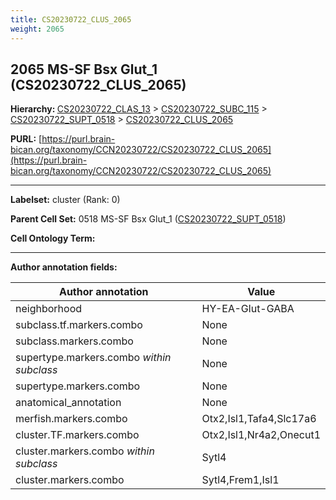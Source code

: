 ```yaml
---
title: CS20230722_CLUS_2065
weight: 2065
---
```

## 2065 MS-SF Bsx Glut_1 (CS20230722_CLUS_2065)
<b>Hierarchy: </b>
[CS20230722_CLAS_13](../CS20230722_CLAS_13) >
[CS20230722_SUBC_115](../CS20230722_SUBC_115) >
[CS20230722_SUPT_0518](../CS20230722_SUPT_0518) >
[CS20230722_CLUS_2065](../CS20230722_CLUS_2065)

**PURL:** [https://purl.brain-bican.org/taxonomy/CCN20230722/CS20230722_CLUS_2065](https://purl.brain-bican.org/taxonomy/CCN20230722/CS20230722_CLUS_2065)

---


**Labelset:** cluster (Rank: 0)

**Parent Cell Set:** 0518 MS-SF Bsx Glut_1 ([CS20230722_SUPT_0518](../CS20230722_SUPT_0518))



**Cell Ontology Term:** 

[MARKER GENES.]: #


---

[TRANSFERRED ANNOTATIONS.]: #


[AUTHOR ANNOTATION FIELDS.]: #


**Author annotation fields:**

| Author annotation | Value |
|-------------------|-------|
|neighborhood|HY-EA-Glut-GABA|
|subclass.tf.markers.combo|None|
|subclass.markers.combo|None|
|supertype.markers.combo _within subclass_|None|
|supertype.markers.combo|None|
|anatomical_annotation|None|
|merfish.markers.combo|Otx2,Isl1,Tafa4,Slc17a6|
|cluster.TF.markers.combo|Otx2,Isl1,Nr4a2,Onecut1|
|cluster.markers.combo _within subclass_|Sytl4|
|cluster.markers.combo|Sytl4,Frem1,Isl1|
